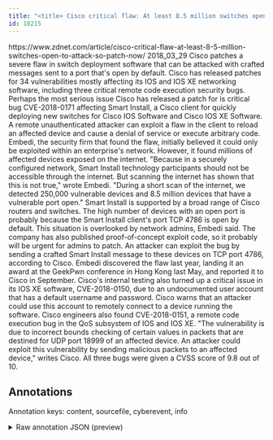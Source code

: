 ```yaml
---
title: "<title> Cisco critical flaw: At least 8.5 million switches open to attack, so patch now </title>"
id: 10215
---
```


<title> Cisco critical flaw: At least 8.5 million switches open to attack, so patch now </title>
<source> https://www.zdnet.com/article/cisco-critical-flaw-at-least-8-5-million-switches-open-to-attack-so-patch-now/ </source>
<date> 2018_03_29 </date>
<text>
Cisco patches a severe flaw in switch deployment software that can be attacked with crafted messages sent to a port that's open by default.
Cisco has released patches for 34 vulnerabilities mostly affecting its IOS and IOS XE networking software, including three critical remote code execution security bugs.
Perhaps the most serious issue Cisco has released a patch for is critical bug CVE-2018-0171 affecting Smart Install, a Cisco client for quickly deploying new switches for Cisco IOS Software and Cisco IOS XE Software.
A remote unauthenticated attacker can exploit a flaw in the client to reload an affected device and cause a denial of service or execute arbitrary code.
Embedi, the security firm that found the flaw, initially believed it could only be exploited within an enterprise's network. However, it found millions of affected devices exposed on the internet.
"Because in a securely configured network, Smart Install technology participants should not be accessible through the internet. But scanning the internet has shown that this is not true," wrote Embedi.
"During a short scan of the internet, we detected 250,000 vulnerable devices and 8.5 million devices that have a vulnerable port open."
Smart Install is supported by a broad range of Cisco routers and switches. The high number of devices with an open port is probably because the Smart Install client's port TCP 4786 is open by default.
This situation is overlooked by network admins, Embedi said. The company has also published proof-of-concept exploit code, so it probably will be urgent for admins to patch.
An attacker can exploit the bug by sending a crafted Smart Install message to these devices on TCP port 4786, according to Cisco.
Embedi discovered the flaw last year, landing it an award at the GeekPwn conference in Hong Kong last May, and reported it to Cisco in September.
Cisco's internal testing also turned up a critical issue in its IOS XE software, CVE-2018-0150, due to an undocumented user account that has a default username and password. Cisco warns that an attacker could use this account to remotely connect to a device running the software.
Cisco engineers also found CVE-2018-0151, a remote code execution bug in the QoS subsystem of IOS and IOS XE.
"The vulnerability is due to incorrect bounds checking of certain values in packets that are destined for UDP port 18999 of an affected device. An attacker could exploit this vulnerability by sending malicious packets to an affected device," writes Cisco.
All three bugs were given a CVSS score of 9.8 out of 10.
</text>



## Annotations

Annotation keys: content, sourcefile, cyberevent, info

<details>
<summary>Raw annotation JSON (preview)</summary>

```json
{
  "content": "Cisco patches a severe flaw in switch deployment software that can be attacked with crafted messages sent to a port that's open by default. Cisco has released patches for 34 vulnerabilities mostly affecting its IOS and IOS XE networking software, including three critical remote code execution security bugs. Perhaps the most serious issue Cisco has released a patch for is critical bug CVE-2018-0171 affecting Smart Install, a Cisco client for quickly deploying new switches for Cisco IOS Software and Cisco IOS XE Software. A remote unauthenticated attacker can exploit a flaw in the client to reload an affected device and cause a denial of service or execute arbitrary code. Embedi, the security firm that found the flaw, initially believed it could only be exploited within an enterprise's network. However, it found millions of affected devices exposed on the internet. \"Because in a securely configured network, Smart Install technology participants should not be accessible through the internet. But scanning the internet has shown that this is not true,\" wrote Embedi. \"During a short scan of the internet, we detected 250,000 vulnerable devices and 8.5 million devices that have a vulnerable port open.\" Smart Install is supported by a broad range of Cisco routers and switches. The high number of devices with an open port is probably because the Smart Install client's port TCP 4786 is open by default. This situation is overlooked by network admins, Embedi said. The company has also published proof-of-concept exploit code, so it probably will be urgent for admins to patch. An attacker can exploit the bug by sending a crafted Smart Install message to these devices on TCP port 4786, according to Cisco. Embedi discovered the flaw last year, landing it an award at the GeekPwn conference in Hong Kong last May, and reported it to Cisco in September. Cisco's internal testing also turned up a critical issue in its IOS XE software, CVE-2018-0150, due to an undocumented user account that has a default username and password. Cisco warns that an attacker could use this account to remotely connect to a device running the software. Cisco engineers also found CVE-2018-0151, a remote code execution bug in the QoS subsystem of IOS and IOS XE. \"The vulnerability is due to incorrect bounds checking of certain values in packets that are destined for UDP port 18999 of an affected device. An attacker could exploit this vulnerability by sending malicious packets to an affected device,\" writes Cisco. All three bugs were given a CVSS score of 9.8 out of 10.",
  "sourcefile": "10215.txt",
  "cyberevent": {
    "hopper": [
      {
        "index": 0,
        "relation": "Same",
        "events": [
          {
            "index": "E1",
            "type": "Vulnerability-related",
            "realis": "Actual",
            "nugget": {
              "startOffset": 6,
              "index": "T1",
              "endOffset": 13,
              "text": "patches"
            },
            "argument": [
              {
                "index": "T2",
                "external_reference": {
                  "dbpediaURI": "http://dbpedia.org/resource/Cisco_Systems",
                  "wikidataid": "Q173395"
                },
                "endOffset": 5,
                "role": {
                  "type": "Releaser"
                },
                "text": "Cisco",
                "startOffset": 0,
                "type": "Organization"
              },
              {
                "index": "T3",
                "text": "a severe flaw",
                "endOffset": 27,
                "role": {
                  "type": "Vulnerability"
                },
                "startOffset": 14,
                "type": "Vulnerability"
              },
              {
                "index": "T4",
                "text": "switch deployment software",
                "endOffset": 57,
                "role": {
                  "type": "Vulnerable_Syst
```
</details>
